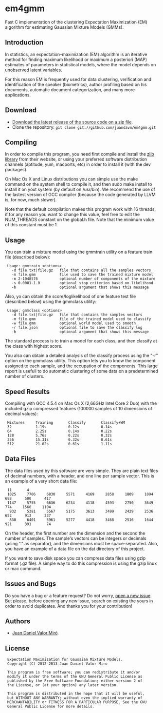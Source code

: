 em4gmm
======

Fast C implementation of the clustering Expectation Maximization (EM) algorithm for estimating Gaussian Mixture Models (GMMs).

Introduction
------------
In statistics, an expectation–maximization (EM) algorithm is an iterative method for finding maximum likelihood or maximum a posteriori (MAP) estimates of parameters in statistical models, where the model depends on unobserved latent variables.

For this reason EM is frequently used for data clustering, verification and identification of the speaker (biometrics), author profiling based on his documents, automatic document categorization, and many more applications.

Download
--------
* [Download the latest release of the source code on a zip file](https://github.com/juandavm/em4gmm/zipball/master).
* Clone the repository: `git clone git://github.com/juandavm/em4gmm.git`

Compiling
---------

In order to compile this program, you need first compile and install the [zlib library](http://www.zlib.net) from their website, or using your preferred software distribution channels (aptitude, yum, macports, etc) in order to install it (with the dev packages).

On Mac Os X and Linux distributions you can simple use the make command on the system shell to compile it, and then sudo make install to install it on yout system (by default on /usr/bin). We recommend the use of the lastest version of GCC compiler (because the code generated by LLVM is, for now, much slower).

Note that the default compilation makes this program work with 16 threads, if for any reason you want to change this value, feel free to edit the NUM_THREADS constant on the global.h file. Note that the minimum value of this constant must be 1.

Usage
-----

You can train a mixture model using the gmmtrain utility on a feature train file (described below):

     Usage: gmmtrain <options>
       -d file.txt|file.gz   file that contains all the samples vectors
       -m file.gmm           file used to save the trained mixture model
       -n 2-1048576          optional number of components of the mixture
       -s 0.0001-1.0         optional stop criterion based on likelihood
       -h                    optional argument that shows this message

Also, yo can obtain the score/loglikelihood of one feature test file (described below) using the gmmclass utility:

     Usage: gmmclass <options>
       -d file.txt|file.gz   file that contains the samples vectors
       -m file.gmm           file of the trained model used to classify
       -w file.gmm           optional world model used to smooth
       -r file.json          optional file to save the classify log
       -h                    optional argument that shows this message

The standard process is to train a model for each class, and then classify at the class with highest score.

You also can obtain a detailed analysis of the classify process using the "-r" option on the gmmclass utility. This option lets you to know the component assigned to each sample, and the occupation of the components. This large report is usefull to do automatic clustering of some data on a predetermined number of clusters.

Speed Results
-------------

Compiling with GCC 4.5.4 on Mac Os X (2,66GHz Intel Core 2 Duo) with the included gzip compressed features (100000 samples of 10 dimensions of decimal values):

     Mixtures     Training       Classify       Classify+WM
     32           1.19s          0.12s          0.14s
     64           2.25s          0.14s          0.22s
     128          5.76s          0.22s          0.32s
     256          15.31s         0.32s          0.61s
     512          21.02s         0.61s          1.11s

Data Files
----------

The data files used by this software are very simple. They are plain text files of decimal numbers, with a header, and one line per sample vector. This is an example of a very short data file:

     11       4
     1025     7706     6830     5571     4169     2858     1809     1094      688      500      417
     1147     5755     6636     6234     4118     4593     2750     3649      774     1568     1104
      932     5381     5567     5175     3613     3499     2429     2536      652      913      337
      838     6401     5961     5277     4418     3468     2516     1644      921      391       74

On the header, the first number are the dimension and the second the number of samples. The sample's vectors can be integers or decimals (using "." as separator), and the dimensions must be space-separated. Also, you have an example of a data file on the dat directory of this project.

If you want to save disk space you can compress data files using gzip format (.gz file). A simple way to do this compression is using the gzip linux or mac command.

Issues and Bugs
---------------
Do you have a bug or a feature request? Do not worry, [open a new issue](https://github.com/juandavm/em4gmm/issues). But please, before opening any new issue, search on existing the yours in order to avoid duplicates. And thanks you for your contribution!

Authors
------
 * [Juan Daniel Valor Miró](http://www.juandaniel.es/).

License
-------
     Expectation Maximization for Gaussian Mixture Models.
     Copyright (C) 2012-2013 Juan Daniel Valor Miro
     
     This program is free software; you can redistribute it and/or
     modify it under the terms of the GNU General Public License as
     published by the Free Software Foundation; either version 2 of
     the License, or (at your option) any later version.
     
     This program is distributed in the hope that it will be useful,
     but WITHOUT ANY WARRANTY; without even the implied warranty of
     MERCHANTABILITY or FITNESS FOR A PARTICULAR PURPOSE. See the GNU
     General Public License for more details.

